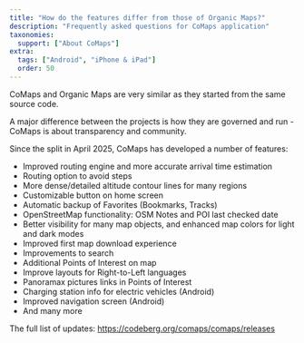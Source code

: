 ```yaml
---
title: "How do the features differ from those of Organic Maps?"
description: "Frequently asked questions for CoMaps application"
taxonomies:
  support: ["About CoMaps"]
extra:
  tags: ["Android", "iPhone & iPad"]
  order: 50
---
```


CoMaps and Organic Maps are very similar as they started from the same source code.

A major difference between the projects is how they are governed and run - CoMaps is about transparency and community.

Since the split in April 2025, CoMaps has developed a number of features:

- Improved routing engine and more accurate arrival time estimation
- Routing option to avoid steps
- More dense/detailed altitude contour lines for many regions
- Customizable button on home screen
- Automatic backup of Favorites (Bookmarks, Tracks)
- OpenStreetMap functionality: OSM Notes and POI last checked date
- Better visibility for many map objects, and enhanced map colors for light and dark modes
- Improved first map download experience
- Improvements to search
- Additional Points of Interest on map
- Improve layouts for Right-to-Left languages
- Panoramax pictures links in Points of Interest
- Charging station info for electric vehicles (Android)
- Improved navigation screen (Android)
- And many more 


The full list of updates:
https://codeberg.org/comaps/comaps/releases
